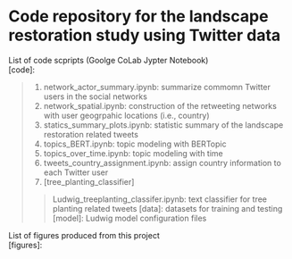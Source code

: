 # Code repository for the landscape restoration study using Twitter data

List of code scpripts (Goolge CoLab Jypter Notebook)\
[code]:
> 1. network_actor_summary.ipynb: summarize commomn Twitter users in the social networks
> 2. network_spatial.ipynb: construction of the retweeting networks with user geogrpahic locations (i.e., country)
> 3. statics_summary_plots.ipynb: statistic summary of the landscape restoration related tweets
> 4. topics_BERT.ipynb: topic modeling with BERTopic
> 5. topics_over_time.ipynb: topic modeling with time
> 6. tweets_country_assignment.ipynb: assign country information to each Twitter user
> 7. [tree_planting_classifier]
>> Ludwig_treeplanting_classifer.ipynb: text classifier for tree planting related tweets
>>[data]: datasets for training and testing
>>[model]: Ludwig model configuration files

List of figures produced from this project\
[figures]:



